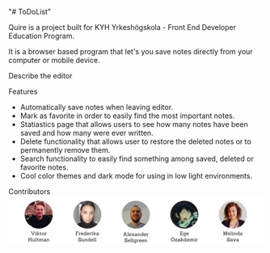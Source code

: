 "# ToDoList" 

Quire is a project built for KYH Yrkeshögskola - Front End Developer Education Program.

It is a browser based program that let's you save notes directly from your computer or mobile device.

Describe the editor

Features
- Automatically save notes when leaving editor.
- Mark as favorite in order to easily find the most important notes.
- Statiastics page that allows users to see how many notes have been saved and how many were ever written.
- Delete functionality that allows user to restore the deleted notes or to permanently remove them.
- Search functionality to easily find something among saved, deleted or favorite notes.
- Cool color themes and dark mode for using in low light environments.

Contributors
![Team members](/images/team-members.png)
